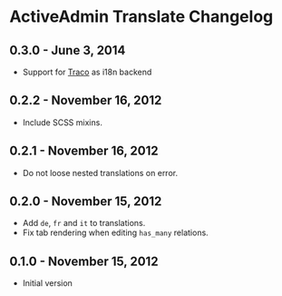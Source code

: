 # ActiveAdmin Translate Changelog

## 0.3.0 - June 3, 2014

- Support for [Traco](https://github.com/barsoom/traco) as i18n backend

## 0.2.2 - November 16, 2012

- Include SCSS mixins.

## 0.2.1 - November 16, 2012

- Do not loose nested translations on error.

## 0.2.0 - November 15, 2012

- Add `de`, `fr` and `it` to translations.
- Fix tab rendering when editing `has_many` relations.

## 0.1.0 - November 15, 2012

- Initial version
